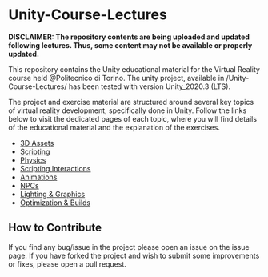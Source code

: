 # Unity-Course-Lectures

**DISCLAIMER:
The repository contents are being uploaded and updated following lectures. Thus, some content may not be available or properly updated.**

This repository contains the Unity educational material for the Virtual Reality course held @Politecnico di Torino. 
The unity project, available in /Unity-Course-Lectures/ has been tested with version Unity_2020.3 (LTS).

The project and exercise material are structured around several key topics of virtual reality development, specifically done in Unity. Follow the links below to visit the dedicated pages of each topic, where you will find details of the educational material and the explanation of the exercises.

- [3D Assets]()
- [Scripting](/docs/scripting.md)
- [Physics]()
- [Scripting Interactions]()
- [Animations]()
- [NPCs]()
- [Lighting & Graphics]()
- [Optimization & Builds]()


## How to Contribute
If you find any bug/issue in the project please open an issue on the issue page.
If you have forked the project and wish to submit some improvements or fixes, please open a pull request.
